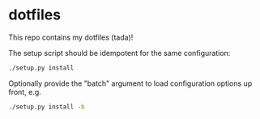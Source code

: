 # dotfiles
This repo contains my dotfiles (tada)!

The setup script should be idempotent for the same configuration:
```bash
./setup.py install
```

Optionally provide the "batch" argument to load configuration options up front, e.g.
```bash
./setup.py install -b
```
